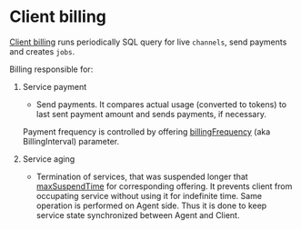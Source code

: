# Client billing

[Client billing](https://github.com/Privatix/dappctrl/tree/master/client/bill) runs periodically SQL query for live `channels`, send payments and creates `jobs`.

Billing responsible for:

1. Service payment

   - Send payments. It compares actual usage (converted to tokens) to last sent payment amount and sends payments, if necessary.

   Payment frequency is controlled by offering [billingFrequency](/doc/offering.md#Offering-template-schema) (aka BillingInterval) parameter.

2. Service aging

   - Termination of services, that was suspended longer that [maxSuspendTime](/doc/offering.md#Offering-template-schema) for corresponding offering. It prevents client from occupating service without using it for indefinite time. Same operation is performed on Agent side. Thus it is done to keep service state synchronized between Agent and Client.
